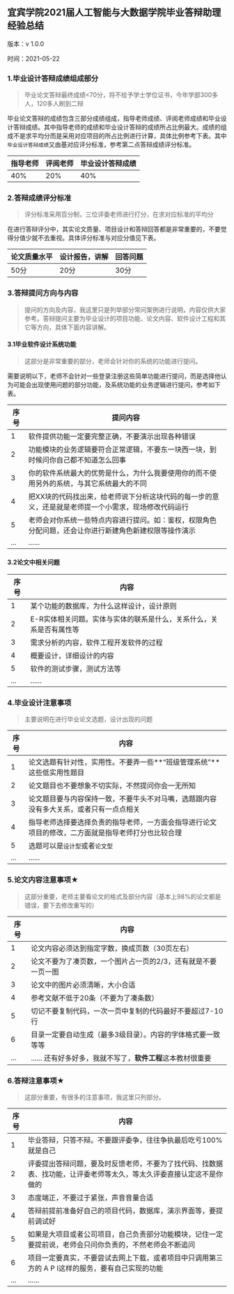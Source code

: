 ## 宜宾学院2021届人工智能与大数据学院毕业答辩助理经验总结

版本：v 1.0.0

时间：2021-05-22

### 1.毕业设计答辩成绩组成部分

> 毕业论文答辩最终成绩<70分，将不给予学士学位证书，今年学部300多人，120多人刷到二辩

毕业论文答辩的成绩包含三部分成绩组成，指导老师成绩、评阅老师成绩和毕业设计答辩成绩。其中指导老师的成绩和毕业设计答辩的成绩所占比例最大。成绩的组成不是求平均分而是采用对应项目的所占比例进行计算，具体比例参考下表。其中`毕业设计答辩成绩`又由基对应评分标准，参考第二点答辩成绩评分标准。

| 指导老师 | 评阅老师 | 毕业设计答辩成绩 |
| -------- | -------- | ---------------- |
| 40%      | 20%      | 40%              |

### 2.答辩成绩评分标准

> 评分标准采用百分制，三位评委老师进行打分，在求对应标准的平均分

在进行答辩评分中，其实论文质量、项目设计和答辩回答都是非常重要的，不要觉得分值少就不去重视。具体评分标准与对应分值见下表。

| 论文质量水平 | 设计报告，讲解 | 回答问题 |
| ------------ | -------------- | -------- |
| 50分         | 20分           | 30分     |

### 3.答辩提问方向与内容

> 提问的方向及内容，我这里只是列举部分常问案例进行说明，内容仅供大家参考。答辩提问主要为毕业设计的项目功能、论文内容、软件设计工程和其它等方向，具体下面内容讲解。

#### 3.1毕业软件设计系统功能

> 这部分是非常重要的部分，老师会针对你的系统的功能进行提问。

需要说明以下，老师不会针对一些登录注册这些简单功能进行提问，而是选择他认为可能会出现使用问题的部分功能，及系统功能的业务逻辑进行提问，参考如下表。

| 序号 | 提问内容                                                     |
| ---- | ------------------------------------------------------------ |
| 1    | 软件提供功能一定要完整正确，不要演示出现各种错误             |
| 2    | 功能模块的业务逻辑要符合正常逻辑，不要东一块西一块，到时候问你自己都不知道怎么回事 |
| 3    | 你的软件系统最大的优势是什么，为什么我要使用你的而不使用另外的系统，与其它系统最大的不同 |
| 4    | 把XX块的代码找出来，给老师说下分析这块代码的每一步的意义，还是就是老师提一个小需求，现场修改代码运行 |
| 5    | 老师会对你系统一些特点内容进行提问。如：鉴权，权限角色分配问题，还会让你进行新建角色新建权限等操作演示 |
| ...  | ......                                                       |

#### 3.2论文中相关问题

| 序号 | 内容                                                         |
| ---- | ------------------------------------------------------------ |
| 1    | 某个功能的数据库，为什么这样设计，设计原则                   |
| 2    | E-R实体相关问题。实体与实体的联系是什么，关系什么，关系是否有属性等 |
| 3    | 需求分析的内容，软件工程开发软件的过程                       |
| 4    | 概要设计，详细设计的内容                                     |
| 5    | 软件的测试步骤，测试方法等                                   |
| ...  | ......                                                       |

### 4.毕业设计注意事项

> 主要说明在进行毕业论文选题，设计出现的问题

| 序号 | 内容                                                         |
| ---- | ------------------------------------------------------------ |
| 1    | 论文选题有针对性，实用性。不要弄一些**“班级管理系统”**这些低实用性题目 |
| 2    | 论文题目也不要想象不切实际，不然提问你会一无所知             |
| 3    | 论文题目要与内容保持一致，不要牛头不对马嘴，选题跟内容没有多大关系，或者只有一点点相关 |
| 4    | 指导老师选择要选择负责的指导老师，一方面会指导进行论文项目的修改，二方面就是指导老师打分也比较合理 |
| 5    | 选题可以是`设计型`或者`论文型`                               |
| ...  | ......                                                       |

### 5.论文内容注意事项★

> 这部分重要，老师主要看论文的格式及部分内容（基本上98%的论文都是错误，要下去修改重写的）

| 序号 | 内容                                                         |
| ---- | ------------------------------------------------------------ |
| 1    | 论文内容必须达到指定字数，换成页数（30页左右）               |
| 2    | 论文不要为了凑页数，一个图片占一页的2/3，还有就是不要一页一图 |
| 3    | 论文中的图片必须清晰，大小合适                               |
| 4    | 参考文献不低于20条（不要为了凑条数）                         |
| 5    | 切记不要复制代码，一次一页中复制的代码最好不要超过7-10行     |
| 6    | 目录一定要自动生成（最多3级目录）。内容的字体格式要一致等等  |
| ...  | ......   还有好多好多，我就不写了，**软件工程**这本教材很重要 |

### 6.答辩注意事项★

> 这部分重要，有很多的注意事项，我这里只列部分。

| 序号 | 内容                                                         |
| ---- | ------------------------------------------------------------ |
| 1    | 毕业答辩，只答不辩。不要跟评委争，往往争执最后吃亏100%就是自己 |
| 2    | 评委提出答辩问题，要及时反馈老师，不要为了找代码、找数据表、找功能，让评委老师等太久，等太久评委直接认定这不是你做的 |
| 3    | 态度端正，不要过于紧张，声音音量合适                         |
| 4    | 答辩前提前准备好自己的项目代码，数据库，演示界面等，要提前调试好 |
| 5    | 如果是大项目或者公司项目，自己负责部分功能模块，记住一定要提前说，老师会只问你负责的，不然老师会不断追问 |
| 6    | 项目一定要真实，不要尝试去网上下载，或者项目中只调用第三方的 A P I这样的服务，要有自己实现的功能 |
| ...  | ......                                                       |

